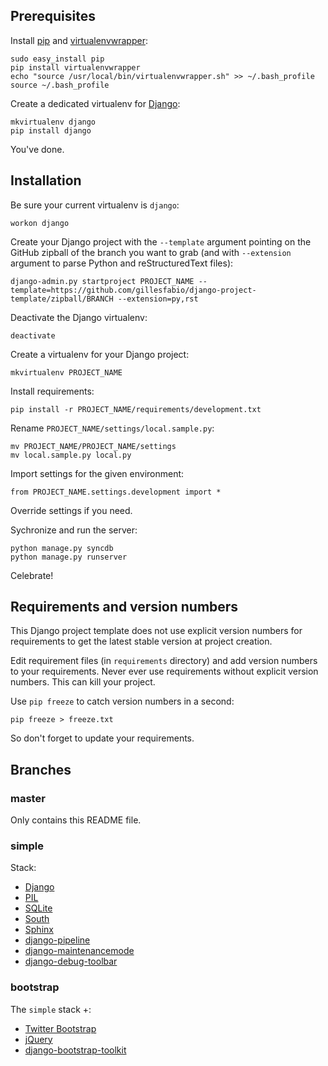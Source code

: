 ## Prerequisites

Install [pip](http://www.pip-installer.org/) and [virtualenvwrapper](http://www.doughellmann.com/docs/virtualenvwrapper/):

    sudo easy_install pip
    pip install virtualenvwrapper
    echo "source /usr/local/bin/virtualenvwrapper.sh" >> ~/.bash_profile
    source ~/.bash_profile

Create a dedicated virtualenv for [Django](http://djangoproject.com):

    mkvirtualenv django
    pip install django

You've done.

## Installation

Be sure your current virtualenv is `django`:

    workon django

Create your Django project with the `--template` argument pointing on the GitHub
zipball of the branch you want to grab (and with `--extension` argument to parse
Python and reStructuredText files):

    django-admin.py startproject PROJECT_NAME --template=https://github.com/gillesfabio/django-project-template/zipball/BRANCH --extension=py,rst

Deactivate the Django virtualenv:

    deactivate

Create a virtualenv for your Django project:

    mkvirtualenv PROJECT_NAME

Install requirements:

    pip install -r PROJECT_NAME/requirements/development.txt

Rename `PROJECT_NAME/settings/local.sample.py`:

    mv PROJECT_NAME/PROJECT_NAME/settings
    mv local.sample.py local.py

Import settings for the given environment:

    from PROJECT_NAME.settings.development import *

Override settings if you need.

Sychronize and run the server:

    python manage.py syncdb
    python manage.py runserver

Celebrate!

## Requirements and version numbers

This Django project template does not use explicit version numbers for requirements to get the latest stable version at project creation.

Edit requirement files (in `requirements` directory) and add version numbers to your requirements. Never ever use requirements without explicit version numbers. This can kill your project.

Use `pip freeze` to catch version numbers in a second:

    pip freeze > freeze.txt

So don't forget to update your requirements.

## Branches

### master

Only contains this README file.

### simple

Stack:

* [Django](http://djangoproject.com/)
* [PIL](http://www.pythonware.com/products/pil/)
* [SQLite](http://www.sqlite.org/)
* [South](http://south.aeracode.org/)
* [Sphinx](http://sphinx.pocoo.org/)
* [django-pipeline](https://github.com/cyberdelia/django-pipeline/)
* [django-maintenancemode](https://github.com/shanx/django-maintenancemode/)
* [django-debug-toolbar](https://github.com/django-debug-toolbar/django-debug-toolbar/)

### bootstrap

The `simple` stack +:

* [Twitter Bootstrap](http://twitter.github.com/bootstrap/)
* [jQuery](http://jquery.com)
* [django-bootstrap-toolkit](https://github.com/dyve/django-bootstrap-toolkit/)

